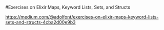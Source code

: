 #Exercises on Elixir Maps, Keyword Lists, Sets, and Structs

https://medium.com/@adolfont/exercises-on-elixir-maps-keyword-lists-sets-and-structs-4cba2d00e9b3
